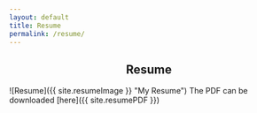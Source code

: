 ```yaml
---
layout: default
title: Resume
permalink: /resume/
---
```


## <center>Resume</center>

![Resume]({{ site.resumeImage }} "My Resume")
The PDF can be downloaded [here]({{ site.resumePDF }})